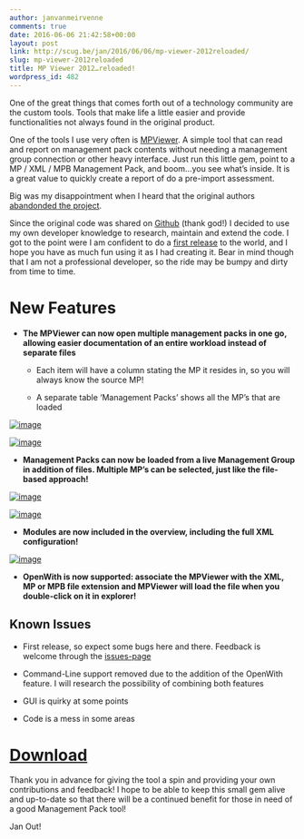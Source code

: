```yaml
---
author: janvanmeirvenne
comments: true
date: 2016-06-06 21:42:58+00:00
layout: post
link: http://scug.be/jan/2016/06/06/mp-viewer-2012reloaded/
slug: mp-viewer-2012reloaded
title: MP Viewer 2012…reloaded!
wordpress_id: 482
---
```


One of the great things that comes forth out of a technology community are the custom tools. Tools that make life a little easier and provide functionalities not always found in the original product.

 

One of the tools I use very often is [MPViewer](https://blogs.msdn.microsoft.com/dmuscett/2012/02/19/boriss-opsmgr-tools-updated/). A simple tool that can read and report on management pack contents without needing a management group connection or other heavy interface. Just run this little gem, point to a MP / XML / MPB Management Pack, and boom…you see what’s inside. It is a great value to quickly create a report of do a pre-import assessment.

 

Big was my disappointment when I heard that the original authors [abandonded the project](https://blogs.msdn.microsoft.com/dmuscett/2015/09/15/so-long-and-thanks-for-all-the-fish/).

 

Since the original code was shared on [Github](https://github.com/dani3l3/mpviewer) (thank god!) I decided to use my own developer knowledge to research, maintain and extend the code. I got to the point were I am confident to do a [first release](https://github.com/JanVanMeirvenne/mpviewer/releases/tag/R1) to the world, and I hope you have as much fun using it as I had creating it. Bear in mind though that I am not a professional developer, so the ride may be bumpy and dirty from time to time.

 

## 

 

# New Features

 

  
  * **The MPViewer can now open multiple management packs in one go, allowing easier documentation of an entire workload instead of separate files**
        
    * Each item will have a column stating the MP it resides in, so you will always know the source MP!
     
    * A separate table ‘Management Packs’ shows all the MP’s that are loaded
    

[![image](http://scug.be/jan/files/2016/06/image_thumb.png)](http://scug.be/jan/files/2016/06/image.png)

 

[![image](http://scug.be/jan/files/2016/06/image_thumb1.png)](http://scug.be/jan/files/2016/06/image1.png)

 

  
  * **Management Packs can now be loaded from a live Management Group in addition of files. Multiple MP’s can be selected, just like the file-based approach!**
 

[![image](http://scug.be/jan/files/2016/06/image_thumb2.png)](http://scug.be/jan/files/2016/06/image2.png)

 

[![image](http://scug.be/jan/files/2016/06/image_thumb3.png)](http://scug.be/jan/files/2016/06/image3.png)

 

  
  * **Modules are now included in the overview, including the full XML configuration!**
 

[![image](http://scug.be/jan/files/2016/06/image_thumb4.png)](http://scug.be/jan/files/2016/06/image4.png)

 

  
  * **OpenWith is now supported: associate the MPViewer with the XML, MP or MPB file extension and MPViewer will load the file when you double-click on it in explorer!**
 

## 

 

## Known Issues

 

  
  * First release, so expect some bugs here and there. Feedback is welcome through the [issues-page](https://github.com/JanVanMeirvenne/mpviewer/issues)
   
  * Command-Line support removed due to the addition of the OpenWith feature. I will research the possibility of combining both features
   
  * GUI is quirky at some points
   
  * Code is a mess in some areas
 

# [Download](https://github.com/JanVanMeirvenne/mpviewer/releases/latest)

 

Thank you in advance for giving the tool a spin and providing your own contributions and feedback! I hope to be able to keep this small gem alive and up-to-date so that there will be a continued benefit for those in need of a good Management Pack tool!

 

Jan Out!
